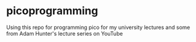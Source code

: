 # picoprogramming
Using this repo for programming pico for my university lectures and some from Adam Hunter's lecture series on YouTube
